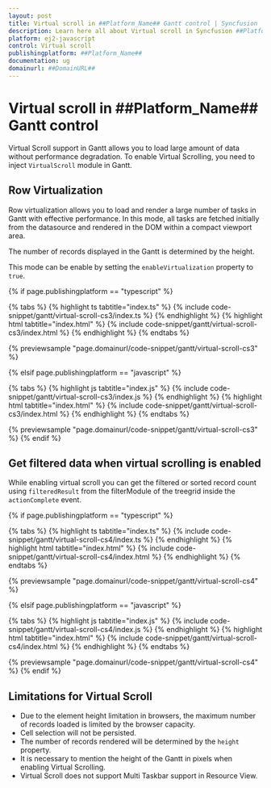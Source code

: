 ```yaml
---
layout: post
title: Virtual scroll in ##Platform_Name## Gantt control | Syncfusion
description: Learn here all about Virtual scroll in Syncfusion ##Platform_Name## Gantt control of Syncfusion Essential JS 2 and more.
platform: ej2-javascript
control: Virtual scroll 
publishingplatform: ##Platform_Name##
documentation: ug
domainurl: ##DomainURL##
---
```


# Virtual scroll in ##Platform_Name## Gantt control

Virtual Scroll support in Gantt allows you to load large amount of data without performance degradation. To enable Virtual Scrolling, you need to inject `VirtualScroll` module in Gantt.

## Row Virtualization

Row virtualization allows you to load and render a large number of tasks in Gantt with effective performance. In this mode, all tasks are fetched initially from the datasource and rendered in the DOM within a compact viewport area.

The number of records displayed in the Gantt is determined by the height.

This mode can be enable by setting the `enableVirtualization` property to `true`.

{% if page.publishingplatform == "typescript" %}

 {% tabs %}
{% highlight ts tabtitle="index.ts" %}
{% include code-snippet/gantt/virtual-scroll-cs3/index.ts %}
{% endhighlight %}
{% highlight html tabtitle="index.html" %}
{% include code-snippet/gantt/virtual-scroll-cs3/index.html %}
{% endhighlight %}
{% endtabs %}
        
{% previewsample "page.domainurl/code-snippet/gantt/virtual-scroll-cs3" %}

{% elsif page.publishingplatform == "javascript" %}

{% tabs %}
{% highlight js tabtitle="index.js" %}
{% include code-snippet/gantt/virtual-scroll-cs3/index.js %}
{% endhighlight %}
{% highlight html tabtitle="index.html" %}
{% include code-snippet/gantt/virtual-scroll-cs3/index.html %}
{% endhighlight %}
{% endtabs %}

{% previewsample "page.domainurl/code-snippet/gantt/virtual-scroll-cs3" %}
{% endif %}

## Get filtered data when virtual scrolling is enabled

While enabling virtual scroll you can get the filtered or sorted record count using `filteredResult` from the filterModule of the treegrid inside the `actionComplete` event.

{% if page.publishingplatform == "typescript" %}

{% tabs %}
{% highlight ts tabtitle="index.ts" %}
{% include code-snippet/gantt/virtual-scroll-cs4/index.ts %}
{% endhighlight %}
{% highlight html tabtitle="index.html" %}
{% include code-snippet/gantt/virtual-scroll-cs4/index.html %}
{% endhighlight %}
{% endtabs %}
        
{% previewsample "page.domainurl/code-snippet/gantt/virtual-scroll-cs4" %}

{% elsif page.publishingplatform == "javascript" %}

{% tabs %}
{% highlight js tabtitle="index.js" %}
{% include code-snippet/gantt/virtual-scroll-cs4/index.js %}
{% endhighlight %}
{% highlight html tabtitle="index.html" %}
{% include code-snippet/gantt/virtual-scroll-cs4/index.html %}
{% endhighlight %}
{% endtabs %}

{% previewsample "page.domainurl/code-snippet/gantt/virtual-scroll-cs4" %}
{% endif %}

## Limitations for Virtual Scroll

* Due to the element height limitation in browsers, the maximum number of records loaded is limited by the browser capacity.
* Cell selection will not be persisted.
* The number of records rendered will be determined by the `height` property.
* It is necessary to mention the height of the Gantt in pixels when enabling Virtual Scrolling.
* Virtual Scroll does not support Multi Taskbar support in Resource View.
